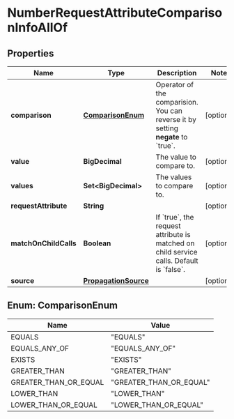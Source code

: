 

# NumberRequestAttributeComparisonInfoAllOf


## Properties

| Name | Type | Description | Notes |
|------------ | ------------- | ------------- | -------------|
|**comparison** | [**ComparisonEnum**](#ComparisonEnum) | Operator of the comparision. You can reverse it by setting **negate** to &#x60;true&#x60;. |  [optional] |
|**value** | **BigDecimal** | The value to compare to. |  [optional] |
|**values** | **Set&lt;BigDecimal&gt;** | The values to compare to. |  [optional] |
|**requestAttribute** | **String** |  |  [optional] |
|**matchOnChildCalls** | **Boolean** | If &#x60;true&#x60;, the request attribute is matched on child service calls.     Default is &#x60;false&#x60;. |  [optional] |
|**source** | [**PropagationSource**](PropagationSource.md) |  |  [optional] |



## Enum: ComparisonEnum

| Name | Value |
|---- | -----|
| EQUALS | &quot;EQUALS&quot; |
| EQUALS_ANY_OF | &quot;EQUALS_ANY_OF&quot; |
| EXISTS | &quot;EXISTS&quot; |
| GREATER_THAN | &quot;GREATER_THAN&quot; |
| GREATER_THAN_OR_EQUAL | &quot;GREATER_THAN_OR_EQUAL&quot; |
| LOWER_THAN | &quot;LOWER_THAN&quot; |
| LOWER_THAN_OR_EQUAL | &quot;LOWER_THAN_OR_EQUAL&quot; |




